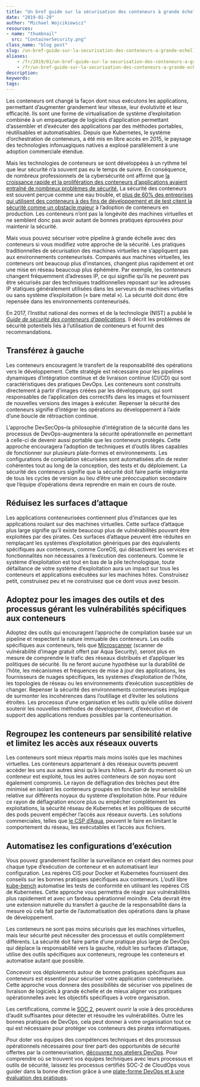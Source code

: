 ```yaml
---
title: "Un bref guide sur la sécurisation des conteneurs à grande échelle"
date: "2019-01-29"
author: "Michael Wojcikiewicz"
resources:
- name: "thumbnail"
  src: "ContainerSecurity.png"
class_name: "blog post"
slug: /un-bref-guide-sur-la-securisation-des-conteneurs-a-grande-echelle
aliases:
    - /fr/2019/01/un-bref-guide-sur-la-securisation-des-conteneurs-a-grande-echelle/
    - /fr/un-bref-guide-sur-la-securisation-des-conteneurs-a-grande-echelle
description:
keywords:
tags:
---
```


<p>Les conteneurs ont changé la façon dont nous exécutons les applications, permettant d’augmenter grandement leur vitesse, leur évolutivité et leur efficacité. Ils sont une forme de virtualisation de système d’exploitation combinée à un empaquetage de logiciels d’application permettant d’assembler et d’exécuter des applications par des méthodes portables, réutilisables et automatisables. Depuis que Kubernetes, le système d’orchestration de conteneurs, a été mis en libre accès en 2015, le paysage des technologies infonuagiques natives a explosé parallèlement à une adoption commerciale étendue.</p><p>Mais les technologies de conteneurs se sont développées à un rythme tel que leur sécurité n’a souvent pas eu le temps de suivre. En conséquence, de nombreux professionnels de la cybersécurité ont affirmé que <a href="https://www.csoonline.com/article/3273347/security/containers-are-here-what-about-container-security.html">la croissance rapide et la prolifération des conteneurs d’applications avaient entraîné de nombreux problèmes de sécurité.</a> La sécurité des conteneurs est souvent perçue comme une eau trouble, et <a href="https://www.csoonline.com/article/2984543/vulnerabilities/as-containers-take-off-so-do-security-concerns.html">plus de 60% des entreprises qui utilisent des conteneurs à des fins de développement et de test citent la sécurité comme un obstacle majeur</a> à l’adoption de conteneurs en production. Les conteneurs n’ont pas la longévité des machines virtuelles et ne semblent donc pas avoir autant de bonnes pratiques éprouvées pour maintenir la sécurité.</p><p>Mais vous pouvez sécuriser votre pipeline à grande échelle avec des conteneurs si vous modifiez votre approche de la sécurité. Les pratiques traditionnelles de sécurisation des machines virtuelles ne s’appliquent pas aux environnements conteneurisés. Comparés aux machines virtuelles, les conteneurs ont beaucoup plus d’instances, changent plus rapidement et ont une mise en réseau beaucoup plus éphémère. Par exemple, les conteneurs changent fréquemment d’adresses IP, ce qui signifie qu’ils ne peuvent pas être sécurisés par des techniques traditionnelles reposant sur les adresses IP statiques généralement utilisées dans les serveurs de machines virtuelles ou sans système d’exploitation (« bare metal »). La sécurité doit donc être repensée dans les environnements conteneurisés.</p><p>En 2017, l’Institut national des normes et de la technologie (NIST) a publié le <a href="https://csrc.nist.gov/CSRC/media/Publications/sp/800-190/draft/documents/sp800-190-draft.pdf"><em>Guide de sécurité des conteneurs d’applications</em></a><em>.</em> Il décrit les problèmes de sécurité potentiels liés à l’utilisation de conteneurs et fournit des recommandations.</p><h2><strong>Transférez à gauche</strong></h2><p>Les conteneurs encouragent le transfert de la responsabilité des opérations vers le développement. Cette stratégie est nécessaire pour les pipelines dynamiques d’intégration continue et de livraison continue (CI/CD) qui sont caractéristiques des pratiques DevOps. Les conteneurs sont construits directement à partir d’images créées par les développeurs, qui sont responsables de l’application des correctifs dans les images et fournissent de nouvelles versions des images à exécuter. Repenser la sécurité des conteneurs signifie d’intégrer les opérations au développement à l’aide d’une boucle de rétroaction continue.</p><p>L’approche DevSecOps–la philosophie d’intégration de la sécurité dans les processus de DevOps–augmentera la sécurité opérationnelle en permettant à celle-ci de devenir aussi portable que les conteneurs protégés. Cette approche encouragera l’adoption de techniques et d’outils libres capables de fonctionner sur plusieurs plate-formes et environnements. Les configurations de compilation sécurisées sont automatisées afin de rester cohérentes tout au long de la conception, des tests et du déploiement. La sécurité des conteneurs signifie que la sécurité doit faire partie intégrante de tous les cycles de version au lieu d’être une préoccupation secondaire que l’équipe d’opérations devra reprendre en main en cours de route.</p><h2><strong>Réduisez les surfaces d’attaque</strong></h2><p>Les applications conteneurisées contiennent plus d’instances que les applications roulant sur des machines virtuelles. Cette surface d’attaque plus large signifie qu’il existe beaucoup plus de vulnérabilités pouvant être exploitées par des pirates. Ces surfaces d’attaque peuvent être réduites en remplaçant les systèmes d’exploitation génériques par des équivalents spécifiques aux conteneurs, comme CoreOS, qui désactivent les services et fonctionnalités non nécessaires à l’exécution des conteneurs. Comme le système d’exploitation est tout en bas de la pile technologique, toute défaillance de votre système d’exploitation aura un impact sur tous les conteneurs et applications exécutées sur les machines hôtes. Construisez petit, construisez peu et ne construisez que ce dont vous avez besoin.</p><h2><strong>Adoptez pour les images des outils et des processus gérant les vulnérabilités spécifiques aux conteneurs</strong></h2><p>Adoptez des outils qui encouragent l’approche de compilation basée sur un pipeline et respectent la nature immuable des conteneurs. Les outils spécifiques aux conteneurs, tels que <a href="https://t.sidekickopen75.com/s1t/c/5/f18dQhb0S7lM8dDMPbW2n0x6l2B9nMJN7t5X-FdSD1CW7fRVsP3MPb0nV19DCW3QqW6x103?t=http%3A%2F%2Fgithub.com%2Faquasecurity%2Fmicroscanner&amp;si=7000000000395463&amp;pi=f4aeb9b1-196d-49e1-f943-4bbee4cbd32c">Microscanner</a> (scanner de vulnérabilité d’image gratuit offert par Aqua Security), seront plus en mesure de comprendre le trafic des réseaux distribués et d’appliquer les politiques de sécurité. Ils ne feront aucune hypothèse sur la durabilité de l’hôte, les mécanismes et fréquences de mise à jour des applications, les fournisseurs de nuages spécifiques, les systèmes d’exploitation de l’hôte, les topologies de réseau ou les environnements d’exécution susceptibles de changer. Repenser la sécurité des environnements conteneurisés implique de surmonter les incohérences dans l’outillage et d’éviter les solutions étroites. Les processus d’une organisation et les outils qu’elle utilise doivent soutenir les nouvelles méthodes de développement, d’exécution et de support des applications rendues possibles par la conteneurisation.</p><h2><strong>Regroupez les conteneurs par sensibilité relative et limitez les accès aux réseaux ouverts</strong></h2><p>Les conteneurs sont mieux répartis mais moins isolés que les machines virtuelles. Les conteneurs appartenant à des réseaux ouverts peuvent accéder les uns aux autres ainsi qu’à leurs hôtes. À partir du moment où un conteneur est exploité, tous les autres conteneurs de son noyau sont également compromis. Le rayon de déflagration des brèches peut être minimisé en isolant les conteneurs groupés en fonction de leur sensibilité relative sur différents noyaux du système d’exploitation hôte. Pour réduire ce rayon de déflagration encore plus ou empêcher complètement les exploitations, la sécurité réseau de Kubernetes et les politiques de sécurité des pods peuvent empêcher l’accès aux réseaux ouverts. Les solutions commerciales, telles que <a href="https://t.sidekickopen75.com/s1t/c/5/f18dQhb0S7lM8dDMPbW2n0x6l2B9nMJN7t5X-FdSD1CW7fRVsP3MPb0nV19DCW3QqW6x103?t=http%3A%2F%2Faquasec.com%2F&amp;si=7000000000395463&amp;pi=f4aeb9b1-196d-49e1-f943-4bbee4cbd32c">le CSP d’Aqua</a>, peuvent le faire en limitant le comportement du réseau, les exécutables et l’accès aux fichiers.</p><h2><strong>Automatisez les configurations d’exécution</strong></h2><p>Vous pouvez grandement faciliter la surveillance en créant des normes pour chaque type d’exécution de conteneur et en automatisant leur configuration. Les repères CIS pour Docker et Kubernetes fournissent des conseils sur les bonnes pratiques spécifiques aux conteneurs. L’outil libre <a href="https://t.sidekickopen75.com/s1t/c/5/f18dQhb0S7lM8dDMPbW2n0x6l2B9nMJN7t5X-FdSD1CW7fRVsP3MPb0nV19DCW3QqW6x103?t=http%3A%2F%2Fgithub.com%2Faquasecurity%2Fkube-bench&amp;si=7000000000395463&amp;pi=f4aeb9b1-196d-49e1-f943-4bbee4cbd32c">kube-bench</a> automatise les tests de conformité en utilisant les repères CIS de Kubernetes. Cette approche vous permettra de réagir aux vulnérabilités plus rapidement et avec un fardeau opérationnel moindre. Cela devrait être une extension naturelle du transfert à gauche de la responsabilité dans la mesure où cela fait partie de l’automatisation des opérations dans la phase de développement.</p><p>Les conteneurs ne sont pas moins sécurisés que les machines virtuelles, mais leur sécurité peut nécessiter des processus et outils complètement différents. La sécurité doit faire partie d’une pratique plus large de DevOps qui déplace la responsabilité vers la gauche, réduit les surfaces d’attaque, utilise des outils spécifiques aux conteneurs, regroupe les conteneurs et automatise autant que possible.</p><p>Concevoir vos déploiements autour de bonnes pratiques spécifiques aux conteneurs est essentiel pour sécuriser votre application conteneurisée. Cette approche vous donnera des possibilités de sécuriser vos pipelines de livraison de logiciels à grande échelle et de mieux aligner vos pratiques opérationnelles avec les objectifs spécifiques à votre organisation.</p><p>Les certifications, comme le <a href="https://www.cloudops.com/2018/05/overcoming-compliance-confusion-why-you-need-a-soc-2-foundation/">SOC 2</a>, peuvent ouvrir la voie à des procédures d’audit suffisantes pour détecter et résoudre les vulnérabilités. Outre les bonnes pratiques de DevOps, cela peut donner à votre organisation tout ce qui est nécessaire pour protéger vos conteneurs des pirates informatiques.</p><p>Pour doter vos équipes des compétences techniques et des processus opérationnels nécessaires pour tirer parti des opportunités de sécurité offertes par la conteneurisation, <a href="https://www.cloudops.com/workshops/">découvrez nos ateliers DevOps</a>. Pour comprendre où se trouvent vos équipes techniques avec leurs processus et outils de sécurité, laissez les processus certifiés SOC-2 de CloudOps vous guider dans la bonne direction grâce à une <a href="https://www.cloudops.com/devops-platform-and-practices-assessment/">plate-forme DevOps et à une évaluation des pratiques</a>.